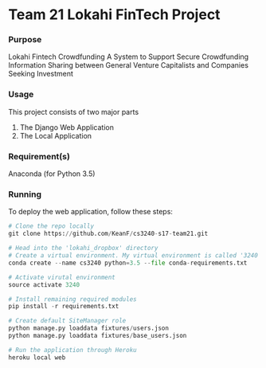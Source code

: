 # Team 21 Lokahi FinTech Project


### Purpose

Lokahi Fintech Crowdfunding
A System to Support Secure Crowdfunding Information Sharing between General Venture Capitalists and
Companies Seeking Investment

### Usage
This project consists of two major parts
1) The Django Web Application
2) The Local Application

### Requirement(s)
Anaconda (for Python 3.5)

### Running
To deploy the web application, follow these steps:
```python
# Clone the repo locally
git clone https://github.com/KeanF/cs3240-s17-team21.git

# Head into the 'lokahi_dropbox' directory
# Create a virtual environment. My virtual environment is called '3240'
conda create --name cs3240 python=3.5 --file conda-requirements.txt

# Activate virutal environment
source activate 3240

# Install remaining required modules
pip install -r requirements.txt

# Create default SiteManager role
python manage.py loaddata fixtures/users.json
python manage.py loaddata fixtures/base_users.json

# Run the application through Heroku
heroku local web 
